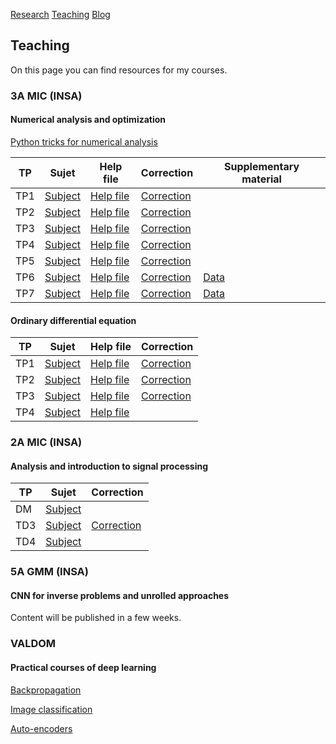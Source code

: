 <a href="https://albangossard.github.io/research.md">Research</a>
<a href="https://albangossard.github.io/teaching.md">Teaching</a>
<a href="https://albangossard.github.io/blog.md">Blog</a>

## Teaching

On this page you can find resources for my courses.

### 3A MIC (INSA)

#### Numerical analysis and optimization

[Python tricks for numerical analysis](https://github.com/albangossard/TP-AN-optim-3MIC/tree/master/notebooks/notes.pdf)

| TP | Sujet | Help file | Correction | Supplementary material |
|--- | ----- | --------- | ---------- | ---------------------- |
| TP1 | [Subject](https://github.com/albangossard/TP-AN-optim-3MIC/tree/master/notebooks/TP1_Sujet.ipynb) | [Help file](https://github.com/albangossard/TP-AN-optim-3MIC/tree/master/notebooks/TP1_Aide.ipynb) | [Correction](https://github.com/albangossard/TP-AN-optim-3MIC/tree/master/notebooks/TP1_Correction.ipynb) |
| TP2 | [Subject](https://github.com/albangossard/TP-AN-optim-3MIC/tree/master/notebooks/TP2_Sujet.ipynb) | [Help file](https://github.com/albangossard/TP-AN-optim-3MIC/tree/master/notebooks/TP2_Aide.ipynb) | [Correction](https://github.com/albangossard/TP-AN-optim-3MIC/tree/master/notebooks/TP2_Correction.ipynb) |
| TP3 | [Subject](https://github.com/albangossard/TP-AN-optim-3MIC/tree/master/notebooks/TP3_Sujet.ipynb) | [Help file](https://github.com/albangossard/TP-AN-optim-3MIC/tree/master/notebooks/TP3_Aide.ipynb) | [Correction](https://github.com/albangossard/TP-AN-optim-3MIC/tree/master/notebooks/TP3_Correction.ipynb) |
| TP4 | [Subject](https://github.com/albangossard/TP-AN-optim-3MIC/tree/master/notebooks/TP4_Sujet.ipynb) | [Help file](https://github.com/albangossard/TP-AN-optim-3MIC/tree/master/notebooks/TP4_Aide.ipynb) | [Correction](https://github.com/albangossard/TP-AN-optim-3MIC/tree/master/notebooks/TP4_Correction.ipynb) |
| TP5 | [Subject](https://github.com/albangossard/TP-AN-optim-3MIC/tree/master/notebooks/TP5_Sujet.ipynb) | [Help file](https://github.com/albangossard/TP-AN-optim-3MIC/tree/master/notebooks/TP5_Aide.ipynb) | [Correction](https://github.com/albangossard/TP-AN-optim-3MIC/tree/master/notebooks/TP5_Correction.ipynb) |
| TP6 | [Subject](https://github.com/albangossard/TP-AN-optim-3MIC/tree/master/notebooks/TP6_Sujet.ipynb) | [Help file](https://github.com/albangossard/TP-AN-optim-3MIC/tree/master/notebooks/TP6_Aide.ipynb) | [Correction](https://github.com/albangossard/TP-AN-optim-3MIC/tree/master/notebooks/TP6_Correction.ipynb) | [Data](https://github.com/albangossard/TP-AN-optim-3MIC/tree/master/notebooks/TP6_Matrice.npy) |
| TP7 | [Subject](https://github.com/albangossard/TP-AN-optim-3MIC/tree/master/notebooks/TP7_Sujet.ipynb) | [Help file](https://github.com/albangossard/TP-AN-optim-3MIC/tree/master/notebooks/TP7_Aide.ipynb) | [Correction](https://github.com/albangossard/TP-AN-optim-3MIC/tree/master/notebooks/TP7_Correction.ipynb) | [Data](https://github.com/albangossard/TP-AN-optim-3MIC/tree/master/notebooks/data.mat) |


#### Ordinary differential equation

| TP | Sujet | Help file | Correction |
|--- | ----- | --------- | ---------- |
| TP1 | [Subject](https://www.albangossard/resources/TPEDO/TP1_Sujet.ipynb) | [Help file](https://www.albangossard/resources/TPEDO/TP1_Aide.ipynb) | [Correction](https://www.albangossard/resources/TPEDO/TP1_Correction.ipynb) |
| TP2 | [Subject](https://www.albangossard/resources/TPEDO/TP2_Sujet.ipynb) | [Help file](https://www.albangossard/resources/TPEDO/TP2_Aide.ipynb) | [Correction](https://www.albangossard/resources/TPEDO/TP2_Correction.ipynb) |
| TP3 | [Subject](https://www.albangossard/resources/TPEDO/TP3_Sujet.ipynb) | [Help file](https://www.albangossard/resources/TPEDO/TP3_Aide.ipynb) | [Correction](https://www.albangossard/resources/TPEDO/TP3_Correction.ipynb) |
| TP4 | [Subject](https://www.albangossard/resources/TPEDO/TP4_Sujet.ipynb) | [Help file](https://www.albangossard/resources/TPEDO/TP4_Aide.ipynb) |  |

### 2A MIC (INSA)

#### Analysis and introduction to signal processing

| TP | Sujet | Correction |
|--- | ----- | ---------- |
| DM | [Subject](https://www.albangossard/resources/TDSignal/DM.pdf) |  |
| TD3 | [Subject](https://www.albangossard/resources/TDSignal/TD3.pdf) | [Correction](https://www.albangossard/resources/TDSignal/TD3_correction.pdf) |
| TD4 | [Subject](https://www.albangossard/resources/TDSignal/TD4.pdf) |  |

### 5A GMM (INSA)

#### CNN for inverse problems and unrolled approaches

Content will be published in a few weeks.

### VALDOM

#### Practical courses of deep learning

[Backpropagation](https://github.com/wikistat/High-Dimensional-Deep-Learning/tree/master/BackPropagation)

[Image classification](https://github.com/wikistat/High-Dimensional-Deep-Learning/tree/master/ImageClassification)

[Auto-encoders](https://github.com/wikistat/High-Dimensional-Deep-Learning/tree/master/AutoEncoder)
